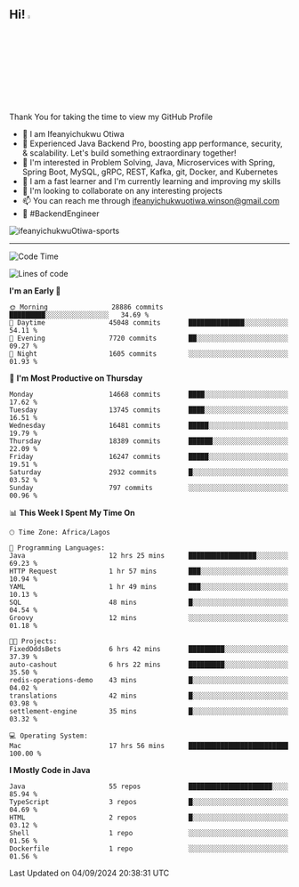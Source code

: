 <!-- BLOG-POST-LIST:START --><!-- BLOG-POST-LIST:END -->

## Hi! <img src="https://media.giphy.com/media/hvRJCLFzcasrR4ia7z/giphy.gif" width="4%"> 

Thank You for taking the time to view my GitHub Profile

- 👋 I am Ifeanyichukwu Otiwa
- 🚀 Experienced Java Backend Pro, boosting app performance, security, & scalability. Let's build something extraordinary together!
- 👀 I'm interested in Problem Solving, Java, Microservices with Spring, Spring Boot, MySQL, gRPC, REST, Kafka, git, Docker, and Kubernetes
- 🌱 I am a fast learner and I'm currently learning and improving my skills
- 💞️ I'm looking to collaborate on any interesting projects
- 📫 You can reach me through ifeanyichukwuotiwa.winson@gmail.com
- 🚀 #BackendEngineer

<p align="left" marginTop="10px"> <img src="https://komarev.com/ghpvc/?username=ifeanyichukwuOtiwa-sports&label=Profile%20views&color=0e75b6&style=for-the-badge" alt="ifeanyichukwuOtiwa-sports" /> </p>

***

<!--START_SECTION:waka-->
![Code Time](http://img.shields.io/badge/Code%20Time-2%2C869%20hrs%203%20mins-blue)

![Lines of code](https://img.shields.io/badge/From%20Hello%20World%20I%27ve%20Written-20.5%20million%20lines%20of%20code-blue)

**I'm an Early 🐤** 

```text
🌞 Morning                28886 commits       █████████░░░░░░░░░░░░░░░░   34.69 % 
🌆 Daytime                45048 commits       ██████████████░░░░░░░░░░░   54.11 % 
🌃 Evening                7720 commits        ██░░░░░░░░░░░░░░░░░░░░░░░   09.27 % 
🌙 Night                  1605 commits        ░░░░░░░░░░░░░░░░░░░░░░░░░   01.93 % 
```
📅 **I'm Most Productive on Thursday** 

```text
Monday                   14668 commits       ████░░░░░░░░░░░░░░░░░░░░░   17.62 % 
Tuesday                  13745 commits       ████░░░░░░░░░░░░░░░░░░░░░   16.51 % 
Wednesday                16481 commits       █████░░░░░░░░░░░░░░░░░░░░   19.79 % 
Thursday                 18389 commits       ██████░░░░░░░░░░░░░░░░░░░   22.09 % 
Friday                   16247 commits       █████░░░░░░░░░░░░░░░░░░░░   19.51 % 
Saturday                 2932 commits        █░░░░░░░░░░░░░░░░░░░░░░░░   03.52 % 
Sunday                   797 commits         ░░░░░░░░░░░░░░░░░░░░░░░░░   00.96 % 
```


📊 **This Week I Spent My Time On** 

```text
🕑︎ Time Zone: Africa/Lagos

💬 Programming Languages: 
Java                     12 hrs 25 mins      █████████████████░░░░░░░░   69.23 % 
HTTP Request             1 hr 57 mins        ███░░░░░░░░░░░░░░░░░░░░░░   10.94 % 
YAML                     1 hr 49 mins        ███░░░░░░░░░░░░░░░░░░░░░░   10.13 % 
SQL                      48 mins             █░░░░░░░░░░░░░░░░░░░░░░░░   04.54 % 
Groovy                   12 mins             ░░░░░░░░░░░░░░░░░░░░░░░░░   01.18 % 

🐱‍💻 Projects: 
FixedOddsBets            6 hrs 42 mins       █████████░░░░░░░░░░░░░░░░   37.39 % 
auto-cashout             6 hrs 22 mins       █████████░░░░░░░░░░░░░░░░   35.50 % 
redis-operations-demo    43 mins             █░░░░░░░░░░░░░░░░░░░░░░░░   04.02 % 
translations             42 mins             █░░░░░░░░░░░░░░░░░░░░░░░░   03.98 % 
settlement-engine        35 mins             █░░░░░░░░░░░░░░░░░░░░░░░░   03.32 % 

💻 Operating System: 
Mac                      17 hrs 56 mins      █████████████████████████   100.00 % 
```

**I Mostly Code in Java** 

```text
Java                     55 repos            █████████████████████░░░░   85.94 % 
TypeScript               3 repos             █░░░░░░░░░░░░░░░░░░░░░░░░   04.69 % 
HTML                     2 repos             █░░░░░░░░░░░░░░░░░░░░░░░░   03.12 % 
Shell                    1 repo              ░░░░░░░░░░░░░░░░░░░░░░░░░   01.56 % 
Dockerfile               1 repo              ░░░░░░░░░░░░░░░░░░░░░░░░░   01.56 % 
```




 Last Updated on 04/09/2024 20:38:31 UTC
<!--END_SECTION:waka-->

<!--
<p align="center">
![trophy](https://github-profile-trophy.vercel.app/?username=ifeanyichukwuOtiwa-sports&theme=onedark) (https://github.com/ryo-ma/github-profile-trophy)
</p>
-->

<!---
ifeanyi-otiwa/ifeanyi-otiwa is a ✨ special ✨ repository because its `README.md` (this file) appears on your GitHub profile.
You can click the Preview link to take a look at your changes.
--->
